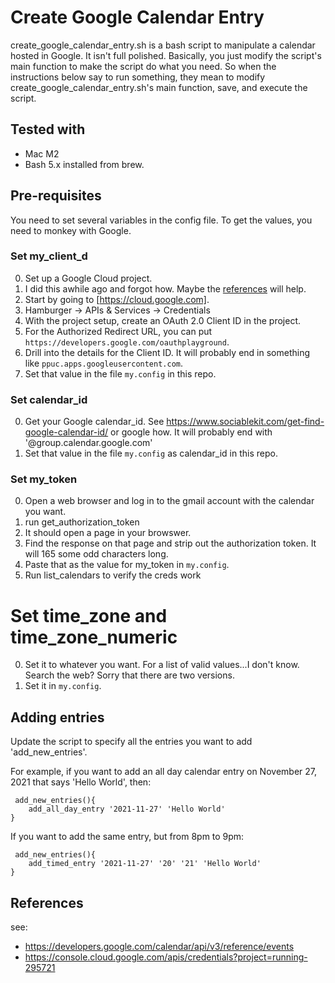 # Create Google Calendar Entry

create_google_calendar_entry.sh is a bash script to manipulate a calendar hosted in Google. It isn't full polished. Basically, you just modify the script's main function to make the script do what you need. So when the instructions below say to run something, they mean to modify create_google_calendar_entry.sh's main function, save, and execute the script.

## Tested with
- Mac M2
- Bash 5.x installed from brew.

## Pre-requisites

You need to set several variables in the config file. To get the values, you need to monkey with Google.

### Set my_client_d

0. Set up a Google Cloud project.
  0. I did this awhile ago and forgot how. Maybe the [references](#references) will help.
  1. Start by going to [https://cloud.google.com].
  2. Hamburger -> APIs & Services -> Credentials
1. With the project setup, create an OAuth 2.0 Client ID in the project.
2. For the Authorized Redirect URL, you can put `https://developers.google.com/oauthplayground`.
3. Drill into the details for the Client ID. It will probably end in something like `ppuc.apps.googleusercontent.com`.
4. Set that value in the file `my.config` in this repo.

### Set calendar_id

0. Get your Google calendar_id. See https://www.sociablekit.com/get-find-google-calendar-id/ or google how. It will probably end with '@group.calendar.google.com'
1. Set that value in the file `my.config` as calendar_id in this repo.

### Set my_token

0. Open a web browser and log in to the gmail account with the calendar you want.
1. run get_authorization_token
2. It should open a page in your browswer.
3. Find the response on that page and strip out the authorization token. It will 165 some odd characters long.
4. Paste that as the value for my_token in `my.config`.
5. Run list_calendars to verify the creds work

# Set time_zone and time_zone_numeric

0. Set it to whatever you want. For a list of valid values...I don't know. Search the web? Sorry that there are two versions.
1. Set it in `my.config`.

## Adding entries

Update the script to specify all the entries you want to add 'add_new_entries'.

For example, if you want to add an all day calendar entry on November 27, 2021 that says 'Hello World', then:

```
 add_new_entries(){
    add_all_day_entry '2021-11-27' 'Hello World'
}
```

If you want to add the same entry, but from 8pm to 9pm:
```
 add_new_entries(){
    add_timed_entry '2021-11-27' '20' '21' 'Hello World'
}
```

## References
see:
- https://developers.google.com/calendar/api/v3/reference/events
- https://console.cloud.google.com/apis/credentials?project=running-295721
